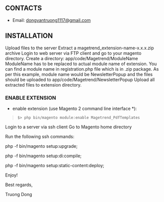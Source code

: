 ## CONTACTS
* Email: dongvantruong1117@gmail.com  

## INSTALLATION

Upload files to the server
Extract a magetrend_extension-name-x.x.x.zip archive
Login to web server via FTP client and go to your magento directory.
Create a directory: app/code/Magetrend/ModuleName
ModuleName has to be replaced to actual module name of extension. You can find a module name in registration.php file which is in .zip package.
As per this example, module name would be NewsletterPopup and the files should be uploaded to app/code/Magetrend/NewsletterPopup
Upload all extracted files to extension directory.

### ENABLE EXTENSION
* enable extension (use Magento 2 command line interface \*):
>`$> php bin/magento module:enable Magetrend_PdfTemplates`

Login to a server via ssh client
Go to Magento home directory

Run the following ssh commands:

php -f bin/magento setup:upgrade;

php -f bin/magento setup:di:compile;

php -f bin/magento setup:static-content:deploy;


Enjoy!

Best regards,

Truong Dong
